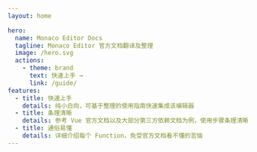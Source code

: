 ```yaml
---
layout: home

hero:
  name: Monaco Editor Docs
  tagline: Monaco Editor 官方文档翻译及整理
  image: /hero.svg
  actions:
    - theme: brand
      text: 快速上手 →
      link: /guide/
features:
  - title: 快速上手
    details: 纯小白向，可基于整理的使用指南快速集成该编辑器
  - title: 条理清晰
    details: 参考 Vue 官方文档以及大部分第三方依赖文档为例，使用步骤条理清晰
  - title: 通俗易懂
    details: 详细介绍每个 Function，免受官方文档看不懂的苦恼
---
```


